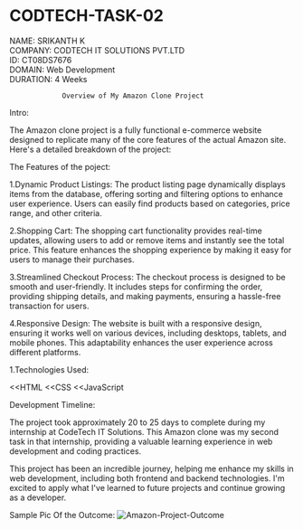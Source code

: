 # CODTECH-TASK-02

NAME: SRIKANTH K                        
COMPANY: CODTECH IT SOLUTIONS PVT.LTD                
ID: CT08DS7676             
DOMAIN: Web Development                   
DURATION: 4 Weeks  

                 Overview of My Amazon Clone Project
Intro:

The Amazon clone project is a fully functional e-commerce website designed to replicate many of the core features of the actual Amazon site. Here's a detailed breakdown of the project:

The Features of the poject:

1.Dynamic Product Listings: 
The product listing page dynamically displays items from the database, offering sorting and filtering options to enhance user experience. Users can easily find products based on categories, price range, and other criteria.

2.Shopping Cart:
The shopping cart functionality provides real-time updates, allowing users to add or remove items and instantly see the total price. This feature enhances the shopping experience by making it easy for users to manage their purchases.

3.Streamlined Checkout Process:
The checkout process is designed to be smooth and user-friendly. It includes steps for confirming the order, providing shipping details, and making payments, ensuring a hassle-free transaction for users.

4.Responsive Design:
The website is built with a responsive design, ensuring it works well on various devices, including desktops, tablets, and mobile phones. This adaptability enhances the user experience across different platforms.

1.Technologies Used:

 <<HTML
 <<CSS
 <<JavaScript

Development Timeline:

The project took approximately 20 to 25 days to complete during my internship at CodeTech IT Solutions. This Amazon clone was my second task in that internship, providing a valuable learning experience in web development and coding practices.

This project has been an incredible journey, helping me enhance my skills in web development, including both frontend and backend technologies. I'm excited to apply what I've learned to future projects and continue growing as a developer.

Sample Pic Of the Outcome:
![Amazon-Project-Outcome](https://github.com/user-attachments/assets/4a7eceea-c742-4c4f-8e3f-04ffd6f67b02)
